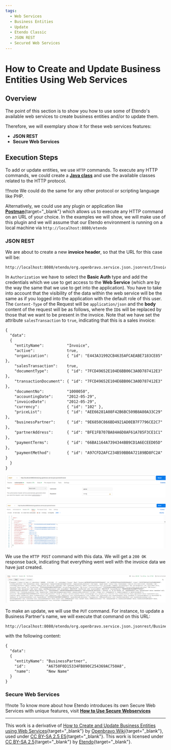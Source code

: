 ```yaml
---
tags:
  - Web Services
  - Business Entities
  - Update
  - Etendo Classic
  - JSON REST
  - Secured Web Services
---
```


# How to Create and Update Business Entities Using Web Services

## Overview

The point of this section is to show you how to use some of Etendo's available web services to create business entities and/or to update them.

Therefore, we will exemplary show it for these web services features:

  * **JSON REST**
  * **Secure Web Services**

## Execution Steps

To add or update entities, we use `HTTP` commands. To execute any HTTP commands, we could create a  [**Java class**](../how-to-guides/how-to-call-an-etendo-webservice-from-java.md) and use the available classes related to the HTTP protocol.

!!!note
    We could do the same for any other protocol or scripting language like PHP.

Alternatively, we could use any plugin or application like [**Postman**](https://www.postman.com/downloads/){target="\_blank"} which allows us to execute any HTTP command on an URL of your choice. In the examples we will show, we will make use of this plugin and we will assume that our Etendo environment is running on a local machine via `http://localhost:8080/etendo`

### JSON REST

We are about to create a new **invoice header**, so that the URL for this case will be:

    http://localhost:8080/etendo/org.openbravo.service.json.jsonrest/Invoice

In `Authorization` we have to select the **Basic Auth** type and add the credentials which we use to get access to the **Web Service** (which are by the way the same that we use to get into the application). You have to take into account that the visibility of the data within the web service will be the same as if you logged into the application with the default role of this user. The `Content-Type` of the Request will be `application/json` and the **body** content of the request will be as follows, where the `ID`s will be replaced by those that we want to be present in the invoice. Note that we have set the attribute `salesTransaction` to `true`, indicating that this is a sales invoice:

    {
      "data":
      {
        "entityName":          "Invoice",
        "active":              true,
        "organization":        { "id": "E443A31992CB4635AFCAEABE7183CE85" },
        "salesTransaction":    true,
        "documentType":        { "id": "7FCD49652E104E6BB06C3A0D787412E3" },
        "transactionDocument": { "id": "7FCD49652E104E6BB06C3A0D787412E3" },
        "documentNo":          "1000050",
        "accountingDate":      "2012-05-29",
        "invoiceDate":         "2012-05-29",
        "currency":            { "id": "102" },
        "priceList":           { "id": "AEE66281A08F42B6BC509B8A80A33C29" },
        "businessPartner":     { "id": "9E6850C866BD4921AD0EB7F7796CE2C7" },
        "partnerAddress":      { "id": "BFE1FB707BA84A6D8AF61A785F3CE1C1" },
        "paymentTerms":        { "id": "66BA1164A7394344BB9CD1A6ECEED05D" },
        "paymentMethod":       { "id": "A97CFD2AFC234B59BB0A72189BD8FC2A" }
      }
    }

![](../../../assets/developer-guide/etendo-classic/how-to-guides/How_to_Create_And_Update_Business_Entities_Using_Web_Services-0.png)

![](../../../assets/developer-guide/etendo-classic/how-to-guides/How_to_Create_And_Update_Business_Entities_Using_Web_Services-1.png)

We use the `HTTP POST` command with this data. We will get a `200 OK` response back, indicating that everything went well with the invoice data we have just created.

![](../../../assets/developer-guide/etendo-classic/how-to-guides/How_to_Create_And_Update_Business_Entities_Using_Web_Services-2.png)

To make an update, we will use the `PUT` command. For instance, to update a Business Partner's name, we will execute that command on this URL:

    http://localhost:8080/etendo/org.openbravo.service.json.jsonrest/BusinessPartner

with the following content:

    {
      "data":
      {
        "entityName": "BusinessPartner",
        "id":         "A6750F0D15334FB890C254369AC750A8",
        "name":       "New Name"
      }
    }

### Secure Web Services

!!!note
    To know more about how Etendo introduces its own Secure Web Services with unique features, visit [**How to Use Secure Webservices**](../how-to-guides/how-to-use-secure-webservices.md)

---

This work is a derivative of [How to Create and Update Business Entities using Web Services](https://wiki.openbravo.com/wiki/How_to_Create_And_Update_Business_Entities_Using_Web_Services){target="\_blank"} by [Openbravo Wiki](https://wiki.openbravo.com/wiki/Welcome_to_Openbravo){target="\_blank"}, used under [CC BY-SA 2.5 ES](https://creativecommons.org/licenses/by-sa/2.5/es/){target="\_blank"}. This work is licensed under [CC BY-SA 2.5](https://creativecommons.org/licenses/by-sa/2.5/){target="\_blank"} by [Etendo](https://etendo.software){target="\_blank"}.